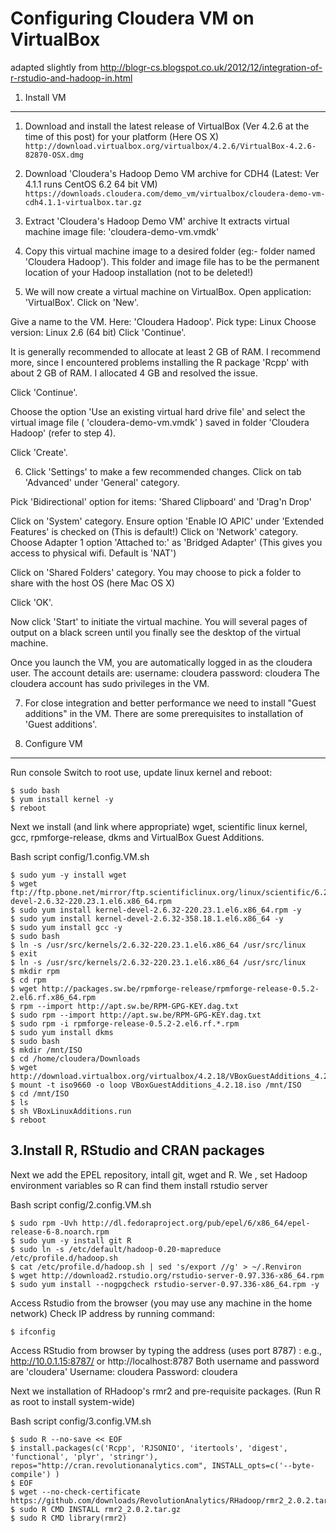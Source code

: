 Configuring Cloudera VM on VirtualBox 
=====================================
adapted slightly from http://blogr-cs.blogspot.co.uk/2012/12/integration-of-r-rstudio-and-hadoop-in.html

1. Install VM
-------------

1. Download and install the latest release of VirtualBox (Ver 4.2.6 at the time of this post) for your platform (Here OS X)
```http://download.virtualbox.org/virtualbox/4.2.6/VirtualBox-4.2.6-82870-OSX.dmg```


2. Download 'Cloudera's Hadoop Demo VM archive for CDH4
(Latest: Ver 4.1.1 runs CentOS 6.2 64 bit VM)
```https://downloads.cloudera.com/demo_vm/virtualbox/cloudera-demo-vm-cdh4.1.1-virtualbox.tar.gz```


3. Extract 'Cloudera's Hadoop Demo VM' archive
It extracts virtual machine image file: 'cloudera-demo-vm.vmdk'


4. Copy this virtual machine image to a desired folder (eg:- folder named 'Cloudera Hadoop'). This folder and image file has to be the permanent location of your Hadoop installation (not to be deleted!)


5. We will now create a virtual machine on VirtualBox.
Open application: 'VirtualBox'. Click on 'New'.

Give a name to the VM. Here: 'Cloudera Hadoop'. 
Pick type: Linux
Choose version: Linux 2.6 (64 bit)
Click 'Continue'.

It is generally recommended to allocate at least 2 GB of RAM. I recommend more, since I encountered problems installing the R package 'Rcpp' with about 2 GB of RAM. I allocated 4 GB and resolved the issue.

Click 'Continue'.

Choose the option 'Use an existing virtual hard drive file' and select the virtual image file ( 'cloudera-demo-vm.vmdk' ) saved in folder 'Cloudera Hadoop' (refer to step 4).

Click 'Create'.


6. Click 'Settings' to make a few recommended changes.
Click on tab 'Advanced' under 'General' category.

Pick 'Bidirectional' option for items: 'Shared Clipboard' and 'Drag'n Drop'

Click on 'System' category. Ensure option 'Enable IO APIC' under 'Extended Features' is checked on (This is default!)
Click on 'Network' category. Choose Adapter 1 option 'Attached to:' as 'Bridged Adapter' (This gives you access to physical wifi. Default is 'NAT')

Click on 'Shared Folders' category. You may choose to pick a folder to share with the host OS (here Mac OS X)

Click 'OK'.

Now click 'Start' to initiate the virtual machine. You will several pages of output on a black screen until you finally see the desktop of the virtual machine.

Once you launch the VM, you are automatically logged in as the cloudera user. 
The account details are:
username: cloudera 
password: cloudera 
The cloudera account has sudo privileges in the VM.


7. For close integration and better performance we need to install "Guest additions" in the VM. 
There are some prerequisites to installation of 'Guest additions'.

2. Configure VM
---------------
Run console
Switch to root use, update linux kernel and reboot: 

```{bash}
$ sudo bash
$ yum install kernel -y
$ reboot
```

Next we install (and link where appropriate) wget, scientific linux kernel, gcc, rpmforge-release, dkms and VirtualBox Guest Additions.  

Bash script config/1.config.VM.sh

```{bash}
$ sudo yum -y install wget
$ wget ftp://ftp.pbone.net/mirror/ftp.scientificlinux.org/linux/scientific/6.2/x86_64/updates/security/kernel-devel-2.6.32-220.23.1.el6.x86_64.rpm
$ sudo yum install kernel-devel-2.6.32-220.23.1.el6.x86_64.rpm -y
$ sudo yum install kernel-devel-2.6.32-358.18.1.el6.x86_64 -y
$ sudo yum install gcc -y
$ sudo bash
$ ln -s /usr/src/kernels/2.6.32-220.23.1.el6.x86_64 /usr/src/linux
$ exit
$ ln -s /usr/src/kernels/2.6.32-220.23.1.el6.x86_64 /usr/src/linux
$ mkdir rpm
$ cd rpm
$ wget http://packages.sw.be/rpmforge-release/rpmforge-release-0.5.2-2.el6.rf.x86_64.rpm
$ rpm --import http://apt.sw.be/RPM-GPG-KEY.dag.txt
$ sudo rpm --import http://apt.sw.be/RPM-GPG-KEY.dag.txt
$ sudo rpm -i rpmforge-release-0.5.2-2.el6.rf.*.rpm
$ sudo yum install dkms
$ sudo bash
$ mkdir /mnt/ISO
$ cd /home/cloudera/Downloads
$ wget http://download.virtualbox.org/virtualbox/4.2.18/VBoxGuestAdditions_4.2.18.iso 
$ mount -t iso9660 -o loop VBoxGuestAdditions_4.2.18.iso /mnt/ISO 
$ cd /mnt/ISO 
$ ls 
$ sh VBoxLinuxAdditions.run
$ reboot
```

3.Install R, RStudio and CRAN packages
--------------------------------------

Next we add the EPEL repository, intall git, wget and R. We , set Hadoop environment variables so R can find them install rstudio server

Bash script config/2.config.VM.sh

```{bash}
$ sudo rpm -Uvh http://dl.fedoraproject.org/pub/epel/6/x86_64/epel-release-6-8.noarch.rpm
$ sudo yum -y install git R
$ sudo ln -s /etc/default/hadoop-0.20-mapreduce /etc/profile.d/hadoop.sh
$ cat /etc/profile.d/hadoop.sh | sed 's/export //g' > ~/.Renviron
$ wget http://download2.rstudio.org/rstudio-server-0.97.336-x86_64.rpm
$ sudo yum install --nogpgcheck rstudio-server-0.97.336-x86_64.rpm -y
 ```

Access Rstudio from the browser (you may use any machine in the home network)
Check IP address by running command:
```{bash}
$ ifconfig
```
Access RStudio from browser by typing the address (uses port 8787) : e.g., http://10.0.1.15:8787/  or http://localhost:8787
Both username and password are 'cloudera'
Username: cloudera
Password: cloudera


Next we installation of RHadoop's rmr2 and pre-requisite packages. (Run R as root to install system-wide)

Bash script config/3.config.VM.sh

```{bash}
$ sudo R --no-save << EOF
$ install.packages(c('Rcpp', 'RJSONIO', 'itertools', 'digest', 'functional', 'plyr', 'stringr'), repos="http://cran.revolutionanalytics.com", INSTALL_opts=c('--byte-compile') )
$ EOF
$ wget --no-check-certificate https://github.com/downloads/RevolutionAnalytics/RHadoop/rmr2_2.0.2.tar.gz
$ sudo R CMD INSTALL rmr2_2.0.2.tar.gz
$ sudo R CMD library(rmr2)
```

